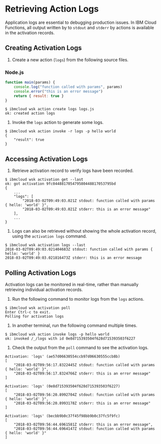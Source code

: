 # Retrieving Action Logs

Application logs are essential to debugging production issues. In IBM Cloud Functions, all output written by to `stdout` and `stderr` by actions is available in the activation records.

## Creating Activation Logs

1. Create a new action \(`logs`\) from the following source files.

### Node.js

```javascript
function main(params) {
    console.log("function called with params", params)
    console.error("this is an error message")
    return { result: true }
}
```

```text
$ ibmcloud wsk action create logs logs.js
ok: created action logs
```

1. Invoke the `logs` action to generate some logs.

```text
$ ibmcloud wsk action invoke -r logs -p hello world
{
    "result": true
}
```

## Accessing Activation Logs

1. Retrieve activation record to verify logs have been recorded.

```text
$ ibmcloud wsk activation get --last
ok: got activation 9fc044881705479580448817053795bd
{    
    ...   
    "logs": [
        "2018-03-02T09:49:03.021Z stdout: function called with params { hello: 'world' }",
        "2018-03-02T09:49:03.021Z stderr: this is an error message"
    ],
    ...
}
```

1. Logs can also be retrieved without showing the whole activation record, using the `activation logs` command.

```text
$ ibmcloud wsk activation logs --last
2018-03-02T09:49:03.021404683Z stdout: function called with params { hello: 'world' }
2018-03-02T09:49:03.021816473Z stderr: this is an error message
```

## Polling Activation Logs

Activation logs can be monitored in real-time, rather than manually retrieving individual activation records.

1. Run the following command to monitor logs from the `logs` actions.

```text
$ ibmcloud wsk activation poll
Enter Ctrl-c to exit.
Polling for activation logs
```

1. In another terminal, run the following command multiple times.

```text
$ ibmcloud wsk action invoke logs -p hello world
ok: invoked /_/logs with id 0e8d715393504f628d715393503f6227
```

1. Check the output from the `poll` command to see the activation logs.

```text
Activation: 'logs' (ae57d06630554ccb97d06630555ccb8b)
[
    "2018-03-02T09:56:17.8322445Z stdout: function called with params { hello: 'world' }",
    "2018-03-02T09:56:17.8324766Z stderr: this is an error message"
]

Activation: 'logs' (0e8d715393504f628d715393503f6227)
[
    "2018-03-02T09:56:20.8992704Z stdout: function called with params { hello: 'world' }",
    "2018-03-02T09:56:20.8993178Z stderr: this is an error message"
]

Activation: 'logs' (becbb9b0c37f45f98bb9b0c37fc5f9fc)
[
    "2018-03-02T09:56:44.6961581Z stderr: this is an error message",
    "2018-03-02T09:56:44.6964147Z stdout: function called with params { hello: 'world' }"
]
```

